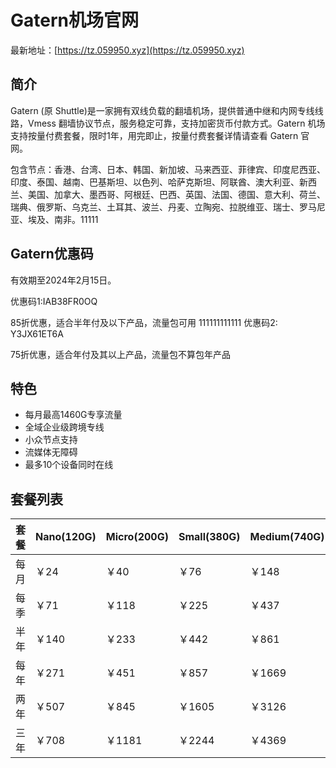 # Gatern机场官网

最新地址：[https://tz.059950.xyz](https://tz.059950.xyz)

## 简介

Gatern (原 Shuttle)是一家拥有双线负载的翻墙机场，提供普通中继和内网专线线路，Vmess 翻墙协议节点，服务稳定可靠，支持加密货币付款方式。Gatern 机场支持按量付费套餐，限时1年，用完即止，按量付费套餐详情请查看 Gatern 官网。

包含节点：香港、台湾、日本、韩国、新加坡、马来西亚、菲律宾、印度尼西亚、印度、泰国、越南、巴基斯坦、以色列、哈萨克斯坦、阿联酋、澳大利亚、新西兰、美国、加拿大、墨西哥、阿根廷、巴西、英国、法国、德国、意大利、荷兰、瑞典、俄罗斯、乌克兰、土耳其、波兰、丹麦、立陶宛、拉脱维亚、瑞士、罗马尼亚、埃及、南非。11111

## Gatern优惠码

有效期至2024年2月15日。

优惠码1:IAB38FR0OQ

85折优惠，适合半年付及以下产品，流量包可用
111111111111
优惠码2: Y3JX61ET6A

75折优惠，适合年付及其以上产品，流量包不算包年产品

## 特色

* 每月最高1460G专享流量
* 全域企业级跨境专线
* 小众节点支持
* 流媒体无障碍
* 最多10个设备同时在线

## 套餐列表

|套餐|Nano(120G)|Micro(200G)|Small(380G)|Medium(740G)|Large(1460G)|
|----|----|----|----|----|----|
|每月|￥24|￥40|￥76|￥148|￥292|
|每季|￥71|￥118|￥225|￥437|￥863|
|半年|￥140|￥233|￥442|￥861|￥1699|
|每年|￥271|￥451|￥857|￥1669|￥3294|
|两年|￥507|￥845|￥1605|￥3126|￥6167|
|三年|￥708|￥1181|￥2244|￥4369|￥8620|
